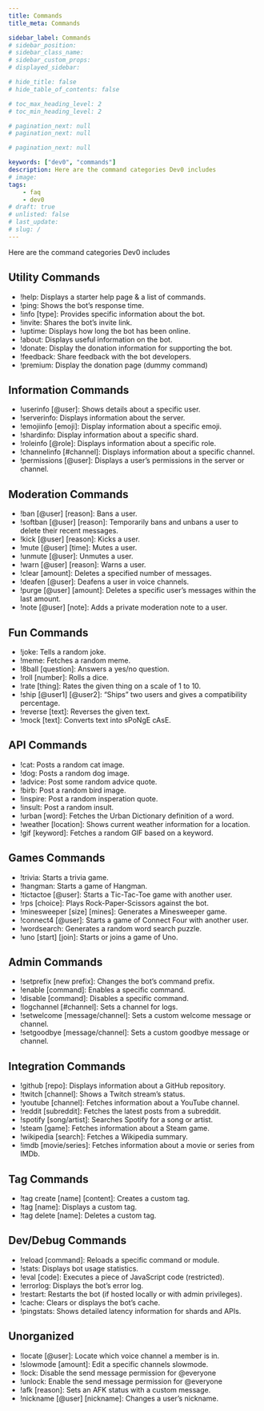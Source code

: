 ```yaml
---
title: Commands
title_meta: Commands

sidebar_label: Commands
# sidebar_position: 
# sidebar_class_name:
# sidebar_custom_props: 
# displayed_sidebar:

# hide_title: false
# hide_table_of_contents: false

# toc_max_heading_level: 2
# toc_min_heading_level: 2

# pagination_next: null
# pagination_next: null

# pagination_next: null

keywords: ["dev0", "commands"]
description: Here are the command categories Dev0 includes
# image: 
tags:
    - faq
    - dev0
# draft: true
# unlisted: false
# last_update: 
# slug: /
---
```


Here are the command categories Dev0 includes
## Utility Commands
- !help: Displays a starter help page & a list of commands.
- !ping: Shows the bot’s response time.
- !info [type]: Provides specific information about the bot.
- !invite: Shares the bot’s invite link.
- !uptime: Displays how long the bot has been online.
- !about: Displays useful information on the bot.
- !donate: Display the donation information for supporting the bot.
- !feedback: Share feedback with the bot developers.
- !premium: Display the donation page (dummy command)
## Information Commands
- !userinfo [@user]: Shows details about a specific user.
- !serverinfo: Displays information about the server.
- !emojiinfo [emoji]: Display information about a specific emoji.
- !shardinfo: Display information about a specific shard.
- !roleinfo [@role]: Displays information about a specific role.
- !channelinfo [#channel]: Displays information about a specific channel.
- !permissions [@user]: Displays a user’s permissions in the server or channel.
## Moderation Commands
- !ban [@user] [reason]: Bans a user.
- !softban [@user] [reason]: Temporarily bans and unbans a user to delete their recent messages.
- !kick [@user] [reason]: Kicks a user.
- !mute [@user] [time]: Mutes a user.
- !unmute [@user]: Unmutes a user.
- !warn [@user] [reason]: Warns a user.
- !clear [amount]: Deletes a specified number of messages.
- !deafen [@user]: Deafens a user in voice channels.
- !purge [@user] [amount]: Deletes a specific user’s messages within the last amount.
- !note [@user] [note]: Adds a private moderation note to a user.
## Fun Commands
- !joke: Tells a random joke.
- !meme: Fetches a random meme.
- !8ball [question]: Answers a yes/no question.
- !roll [number]: Rolls a dice.
- !rate [thing]: Rates the given thing on a scale of 1 to 10.
- !ship [@user1] [@user2]: “Ships” two users and gives a compatibility percentage.
- !reverse [text]: Reverses the given text.
- !mock [text]: Converts text into sPoNgE cAsE.
## API Commands
- !cat: Posts a random cat image.
- !dog: Posts a random dog image.
- !advice: Post some random advice quote.
- !birb: Post a random bird image.
- !inspire: Post a random insperation quote.
- !insult: Post a random insult.
- !urban [word]: Fetches the Urban Dictionary definition of a word.
- !weather [location]: Shows current weather information for a location.
- !gif [keyword]: Fetches a random GIF based on a keyword.
## Games Commands
- !trivia: Starts a trivia game.
- !hangman: Starts a game of Hangman.
- !tictactoe [@user]: Starts a Tic-Tac-Toe game with another user.
- !rps [choice]: Plays Rock-Paper-Scissors against the bot.
- !minesweeper [size] [mines]: Generates a Minesweeper game.
- !connect4 [@user]: Starts a game of Connect Four with another user.
- !wordsearch: Generates a random word search puzzle.
- !uno [start] [join]: Starts or joins a game of Uno.
## Admin Commands
- !setprefix [new prefix]: Changes the bot’s command prefix.
- !enable [command]: Enables a specific command.
- !disable [command]: Disables a specific command.
- !logchannel [#channel]: Sets a channel for logs.
- !setwelcome [message/channel]: Sets a custom welcome message or channel.
- !setgoodbye [message/channel]: Sets a custom goodbye message or channel.
## Integration Commands
- !github [repo]: Displays information about a GitHub repository.
- !twitch [channel]: Shows a Twitch stream’s status.
- !youtube [channel]: Fetches information about a YouTube channel.
- !reddit [subreddit]: Fetches the latest posts from a subreddit.
- !spotify [song/artist]: Searches Spotify for a song or artist.
- !steam [game]: Fetches information about a Steam game.
- !wikipedia [search]: Fetches a Wikipedia summary.
- !imdb [movie/series]: Fetches information about a movie or series from IMDb.
## Tag Commands 
- !tag create [name] [content]: Creates a custom tag.
- !tag [name]: Displays a custom tag.
- !tag delete [name]: Deletes a custom tag.
## Dev/Debug Commands
- !reload [command]: Reloads a specific command or module.
- !stats: Displays bot usage statistics.
- !eval [code]: Executes a piece of JavaScript code (restricted).
- !errorlog: Displays the bot’s error log.
- !restart: Restarts the bot (if hosted locally or with admin privileges).
- !cache: Clears or displays the bot’s cache.
- !pingstats: Shows detailed latency information for shards and APIs.
## Unorganized
- !locate [@user]: Locate which voice channel a member is in.
- !slowmode [amount]: Edit a specific channels slowmode.
- !lock: Disable the send message permission for @everyone
- !unlock: Enable the send message permission for @everyone
- !afk [reason]: Sets an AFK status with a custom message.
- !nickname [@user] [nickname]: Changes a user’s nickname.

